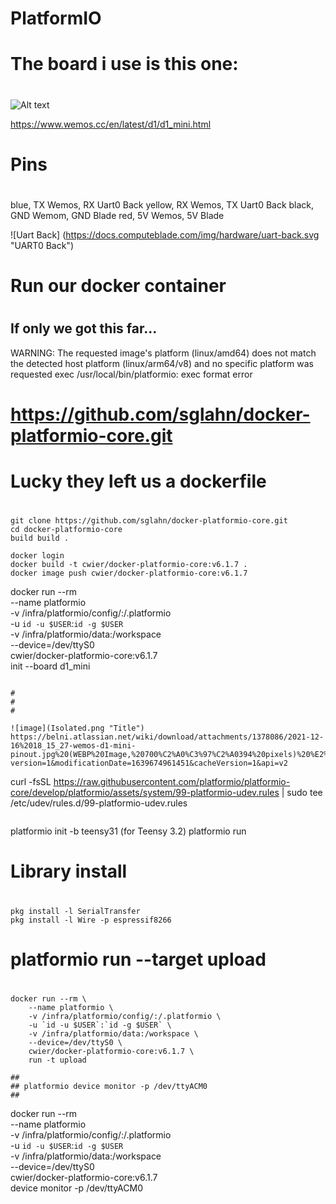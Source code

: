 #
# PlatformIO
#

#
# The board i use is this one:
#

![Alt text](https://www.wemos.cc/en/latest/_images/d1_mini_v4.0.0_1_16x16.png "Wemos D1 Mini")

https://www.wemos.cc/en/latest/d1/d1_mini.html


#
# Pins
#

   blue,   TX Wemos,   RX Uart0 Back
   yellow, RX Wemos,   TX Uart0 Back
   black,  GND Wemom,  GND Blade
   red,    5V Wemos,   5V Blade

![Uart Back] (https://docs.computeblade.com/img/hardware/uart-back.svg "UART0 Back")

#
#
#
# Run our docker container
#

## If only we got this far...

WARNING: The requested image's platform (linux/amd64) does not match the detected host platform (linux/arm64/v8) and no specific platform was requested
exec /usr/local/bin/platformio: exec format error


#
# https://github.com/sglahn/docker-platformio-core.git
#

#
# Lucky they left us a dockerfile
#

```
git clone https://github.com/sglahn/docker-platformio-core.git
cd docker-platformio-core
build build .

docker login
docker build -t cwier/docker-platformio-core:v6.1.7 .
docker image push cwier/docker-platformio-core:v6.1.7

```
docker run --rm \
    --name platformio \
    -v /infra/platformio/config/:/.platformio \
    -u `id -u $USER`:`id -g $USER` \
    -v /infra/platformio/data:/workspace \
    --device=/dev/ttyS0 \
    cwier/docker-platformio-core:v6.1.7 \
    init --board d1_mini

```

#
#
#

![image](Isolated.png "Title") https://belni.atlassian.net/wiki/download/attachments/1378086/2021-12-16%2018_15_27-wemos-d1-mini-pinout.jpg%20(WEBP%20Image,%20700%C2%A0%C3%97%C2%A0394%20pixels)%20%E2%80%94%20Mozilla%20Firefox.png?version=1&modificationDate=1639674961451&cacheVersion=1&api=v2

```
curl -fsSL https://raw.githubusercontent.com/platformio/platformio-core/develop/platformio/assets/system/99-platformio-udev.rules | sudo tee /etc/udev/rules.d/99-platformio-udev.rules
```

```
platformio init -b teensy31 (for Teensy 3.2)
platformio run

#
# Library install
#
```
pkg install -l SerialTransfer
pkg install -l Wire -p espressif8266

```

#
# platformio run --target upload
#
```
docker run --rm \
    --name platformio \
    -v /infra/platformio/config/:/.platformio \
    -u `id -u $USER`:`id -g $USER` \
    -v /infra/platformio/data:/workspace \
    --device=/dev/ttyS0 \
    cwier/docker-platformio-core:v6.1.7 \
    run -t upload

##
## platformio device monitor -p /dev/ttyACM0
## 
```
docker run --rm \
    --name platformio \
    -v /infra/platformio/config/:/.platformio \
    -u `id -u $USER`:`id -g $USER` \
    -v /infra/platformio/data:/workspace \
    --device=/dev/ttyS0 \
    cwier/docker-platformio-core:v6.1.7 \
    device monitor -p /dev/ttyACM0
```
